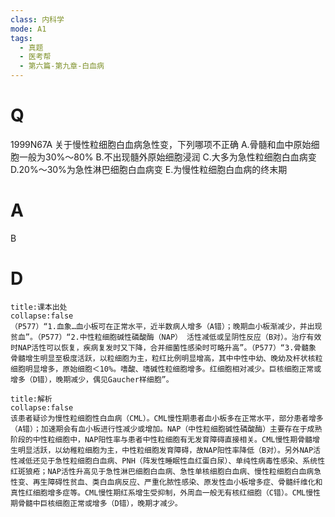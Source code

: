 ```yaml
---
class: 内科学
mode: A1
tags:
  - 真题
  - 医考帮
  - 第六篇-第九章-白血病
---
```


# Q
1999N67A 关于慢性粒细胞白血病急性变，下列哪项不正确
A.骨髓和血中原始细胞一般为30%～80%
B.不出现髓外原始细胞浸润
C.大多为急性粒细胞白血病变
D.20%～30%为急性淋巴细胞白血病变
E.为慢性粒细胞白血病的终末期

# A
B
# D
```ad-note
title:课本出处
collapse:false
（P577）“1.血象…血小板可在正常水平，近半数病人增多（A错）；晚期血小板渐减少，并出现贫血”。（P577）“2.中性粒细胞碱性磷酸酶（NAP） 活性减低或呈阴性反应（B对）。治疗有效时NAP活性可以恢复，疾病复发时又下降，合并细菌性感染时可略升高”。（P577）“3.骨髓象 骨髓增生明显至极度活跃，以粒细胞为主，粒红比例明显增高，其中中性中幼、晚幼及杆状核粒细胞明显增多，原始细胞＜10%。嗜酸、嗜碱性粒细胞增多。红细胞相对减少。巨核细胞正常或增多（D错），晚期减少，偶见Gaucher样细胞”。
```

```ad-summary
title:解析
collapse:false
该患者疑诊为慢性粒细胞性白血病（CML）。CML慢性期患者血小板多在正常水平，部分患者增多（A错）；加速期会有血小板进行性减少或增加。NAP（中性粒细胞碱性磷酸酶）主要存在于成熟阶段的中性粒细胞中，NAP阳性率与患者中性粒细胞有无发育障碍直接相关。CML慢性期骨髓增生明显活跃，以幼稚粒细胞为主，中性粒细胞发育障碍，故NAP阳性率降低（B对）。另外NAP活性减低还见于急性粒细胞白血病、PNH（阵发性睡眠性血红蛋白尿）、单纯性病毒性感染、系统性红斑狼疮；NAP活性升高见于急性淋巴细胞白血病、急性单核细胞白血病、慢性粒细胞白血病急性变、再生障碍性贫血、类白血病反应、严重化脓性感染、原发性血小板增多症、骨髓纤维化和真性红细胞增多症等。CML慢性期红系增生受抑制，外周血一般无有核红细胞（C错）。CML慢性期骨髓中巨核细胞正常或增多（D错），晚期才减少。
```

